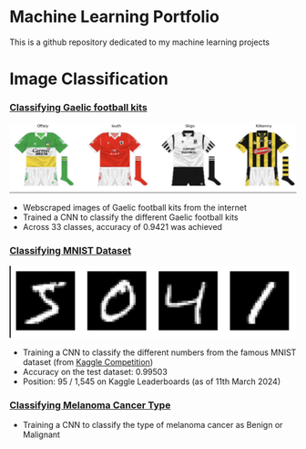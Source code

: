 # Machine Learning Portfolio

This is a github repository dedicated to my machine learning projects


# Image Classification

### [Classifying Gaelic football kits](ImageClassification/gaelicJerseys.ipynb)

![Alt text](Images/gaelicJerseyProject.png)

- Webscraped images of Gaelic football kits from the internet
- Trained a CNN to classify the different Gaelic football kits
- Across 33 classes, accuracy of 0.9421 was achieved

### [Classifying MNIST Dataset](ImageClassification/mnist.ipynb)

![Alt text](Images/mnist.png)

- Training a CNN to classify the different numbers from the famous MNIST dataset (from  [Kaggle Competition](https://www.kaggle.com/competitions/digit-recognizer/overview))
- Accuracy on the test dataset: 0.99503
- Position: 95 / 1,545 on Kaggle Leaderboards (as of 11th March 2024)

### [Classifying Melanoma Cancer Type](ImageClassification/mnist.ipynb)

- Training a CNN to classify the type of melanoma cancer as Benign or Malignant
